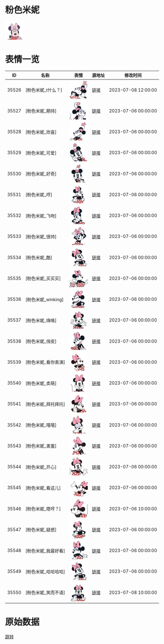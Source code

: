 # 粉色米妮

<img src="./cover.png" height="60" alt="cover" />

# 表情一览

|ID|名称|表情|源地址|修改时间|
|----|----|----|----|----|
|35526|[粉色米妮_t什么？]|<img src="./pic/035526_%5B粉色米妮_t什么？%5D.png" height="60" alt="t什么？"/>|[链接](https://i0.hdslb.com/bfs/garb/dbfe300880f760fc1d8ac3b8e891e42b5fdf1e07.png)|2023-07-08 12:00:00|
|35527|[粉色米妮_期待]|<img src="./pic/035527_%5B粉色米妮_期待%5D.png" height="60" alt="期待"/>|[链接](https://i0.hdslb.com/bfs/garb/7f9443342b8a1b8942820c31953954dd425fa77f.png)|2023-07-06 00:00:00|
|35528|[粉色米妮_欣喜]|<img src="./pic/035528_%5B粉色米妮_欣喜%5D.png" height="60" alt="欣喜"/>|[链接](https://i0.hdslb.com/bfs/garb/2dc7a61b05b1a60be5f224cfeab0ec423e1db161.png)|2023-07-06 00:00:00|
|35529|[粉色米妮_可爱]|<img src="./pic/035529_%5B粉色米妮_可爱%5D.png" height="60" alt="可爱"/>|[链接](https://i0.hdslb.com/bfs/garb/b5d0aeef6920f9c581a0e38069b4b14667f1b280.png)|2023-07-06 00:00:00|
|35530|[粉色米妮_好奇]|<img src="./pic/035530_%5B粉色米妮_好奇%5D.png" height="60" alt="好奇"/>|[链接](https://i0.hdslb.com/bfs/garb/13f88ecb414a0d29b642f57e30d4b9ae68bf0f50.png)|2023-07-06 00:00:00|
|35531|[粉色米妮_哼]|<img src="./pic/035531_%5B粉色米妮_哼%5D.png" height="60" alt="哼"/>|[链接](https://i0.hdslb.com/bfs/garb/99be29f19316e9947c37b21329a546332b667ead.png)|2023-07-06 00:00:00|
|35532|[粉色米妮_飞吻]|<img src="./pic/035532_%5B粉色米妮_飞吻%5D.png" height="60" alt="飞吻"/>|[链接](https://i0.hdslb.com/bfs/garb/4bdb8932f8983e4163ca3778c8b6c672c639cbbc.png)|2023-07-06 00:00:00|
|35533|[粉色米妮_很帅]|<img src="./pic/035533_%5B粉色米妮_很帅%5D.png" height="60" alt="很帅"/>|[链接](https://i0.hdslb.com/bfs/garb/ae4095830930872ae694ee9e8ad0e5f464a0847e.png)|2023-07-06 00:00:00|
|35534|[粉色米妮_酷]|<img src="./pic/035534_%5B粉色米妮_酷%5D.png" height="60" alt="酷"/>|[链接](https://i0.hdslb.com/bfs/garb/fa6f844c6e18deee9ca5fb0b4deb8a2f7b9b4a7f.png)|2023-07-06 00:00:00|
|35535|[粉色米妮_买买买]|<img src="./pic/035535_%5B粉色米妮_买买买%5D.png" height="60" alt="买买买"/>|[链接](https://i0.hdslb.com/bfs/garb/4b80d71d23e81f022df3e1854004ea24b1226536.png)|2023-07-06 00:00:00|
|35536|[粉色米妮_winking]|<img src="./pic/035536_%5B粉色米妮_winking%5D.png" height="60" alt="winking"/>|[链接](https://i0.hdslb.com/bfs/garb/957261a5b7dd3d20682433f56f64defc6d13c700.png)|2023-07-06 00:00:00|
|35537|[粉色米妮_嗨咯]|<img src="./pic/035537_%5B粉色米妮_嗨咯%5D.png" height="60" alt="嗨咯"/>|[链接](https://i0.hdslb.com/bfs/garb/09a755cb638e95b126c070a1d69fdc2bded366fb.png)|2023-07-06 00:00:00|
|35538|[粉色米妮_俏皮]|<img src="./pic/035538_%5B粉色米妮_俏皮%5D.png" height="60" alt="俏皮"/>|[链接](https://i0.hdslb.com/bfs/garb/d010fe20bf365b29349a122fa1ac4ac1116ad40e.png)|2023-07-06 00:00:00|
|35539|[粉色米妮_看你表演]|<img src="./pic/035539_%5B粉色米妮_看你表演%5D.png" height="60" alt="看你表演"/>|[链接](https://i0.hdslb.com/bfs/garb/01b3d8200aa19b18ce8b278f610aea0e1b0066b7.png)|2023-07-06 00:00:00|
|35540|[粉色米妮_卖萌]|<img src="./pic/035540_%5B粉色米妮_卖萌%5D.png" height="60" alt="卖萌"/>|[链接](https://i0.hdslb.com/bfs/garb/9d80e14f914ff46884da2c826d0a10f7cd24fac3.png)|2023-07-06 00:00:00|
|35541|[粉色米妮_拜托拜托]|<img src="./pic/035541_%5B粉色米妮_拜托拜托%5D.png" height="60" alt="拜托拜托"/>|[链接](https://i0.hdslb.com/bfs/garb/49a3e967379ab33eca851c8b79b04d097ed9597e.png)|2023-07-06 00:00:00|
|35542|[粉色米妮_嘻嘻]|<img src="./pic/035542_%5B粉色米妮_嘻嘻%5D.png" height="60" alt="嘻嘻"/>|[链接](https://i0.hdslb.com/bfs/garb/b8a63366ac8a5aaa58e01d96546c0548e96edac0.png)|2023-07-06 00:00:00|
|35543|[粉色米妮_害羞]|<img src="./pic/035543_%5B粉色米妮_害羞%5D.png" height="60" alt="害羞"/>|[链接](https://i0.hdslb.com/bfs/garb/05c0bd8d323bc40dcbc24b130926b93a6cab85fb.png)|2023-07-06 00:00:00|
|35544|[粉色米妮_开心]|<img src="./pic/035544_%5B粉色米妮_开心%5D.png" height="60" alt="开心"/>|[链接](https://i0.hdslb.com/bfs/garb/5d4616c76606c2d9c5a45ead7574f072b40b3d91.png)|2023-07-06 00:00:00|
|35545|[粉色米妮_看这儿]|<img src="./pic/035545_%5B粉色米妮_看这儿%5D.png" height="60" alt="看这儿"/>|[链接](https://i0.hdslb.com/bfs/garb/022179edd8e712d773028f10f5009a80f953d96d.png)|2023-07-06 00:00:00|
|35546|[粉色米妮_嗯哼？]|<img src="./pic/035546_%5B粉色米妮_嗯哼？%5D.png" height="60" alt="嗯哼？"/>|[链接](https://i0.hdslb.com/bfs/garb/c1009ab253477c4627e787912d1efc674f08cfaa.png)|2023-07-06 10:00:00|
|35547|[粉色米妮_疑惑]|<img src="./pic/035547_%5B粉色米妮_疑惑%5D.png" height="60" alt="疑惑"/>|[链接](https://i0.hdslb.com/bfs/garb/25e736cc0e21a71dafbad93453815f52b5dc5664.png)|2023-07-06 00:00:00|
|35548|[粉色米妮_我最好看]|<img src="./pic/035548_%5B粉色米妮_我最好看%5D.png" height="60" alt="我最好看"/>|[链接](https://i0.hdslb.com/bfs/garb/647800269e9f67eb9c603f2e7bd109d22fb7f10d.png)|2023-07-06 00:00:00|
|35549|[粉色米妮_哈哈哈哈]|<img src="./pic/035549_%5B粉色米妮_哈哈哈哈%5D.png" height="60" alt="哈哈哈哈"/>|[链接](https://i0.hdslb.com/bfs/garb/8ee380926b9f69374e4f7c0dd48f011fb3bb7431.png)|2023-07-06 00:00:00|
|35550|[粉色米妮_笑而不语]|<img src="./pic/035550_%5B粉色米妮_笑而不语%5D.png" height="60" alt="笑而不语"/>|[链接](https://i0.hdslb.com/bfs/garb/445a564bd9cf7f204bcc76425f7b19b0cfc33114.png)|2023-07-08 10:00:00|

# 原始数据

[跳转](./raw.json)

